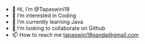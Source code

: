 - 👋 Hi, I’m @Tapaswini18
- 👀 I’m interested in Coding 
- 🌱 I’m currently learning Java
- 💞️ I’m looking to collaborate on Github
- 📫 How to reach me tapaswini18panda@gmail.com

<!---
Tapaswini18/Tapaswini18 is a ✨ special ✨ repository because its `README.md` (this file) appears on your GitHub profile.
You can click the Preview link to take a look at your changes.
--->
